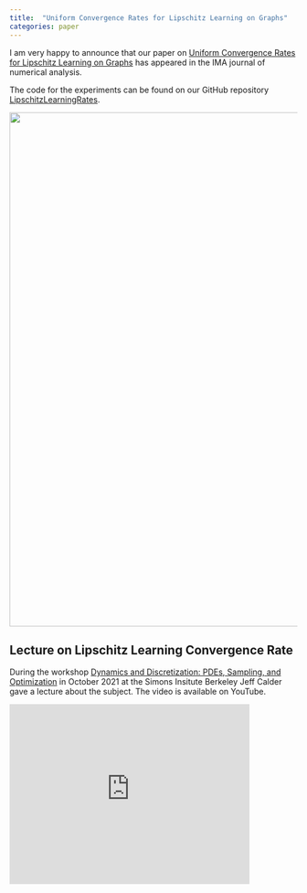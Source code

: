 ```yaml
---
title:  "Uniform Convergence Rates for Lipschitz Learning on Graphs"
categories: paper
---
```


I am very happy to announce that our paper on
[Uniform Convergence Rates for Lipschitz Learning on Graphs](https://academic.oup.com/imajna/advance-article/doi/10.1093/imanum/drac048/6705556) has appeared in the IMA journal of numerical analysis.

The code for the experiments can be found on our GitHub repository [LipschitzLearningRates](https://github.com/jwcalder/LipschitzLearningRates).

<img src="/assets/img/neumann_star.png" width="900">

<blockquote class="twitter-tweet" data-lang="en">
<a href="https://twitter.com/tim_roith/status/1574733885623390209">
</a>
</blockquote>
<script async src="//platform.twitter.com/widgets.js" charset="utf-8"></script>

## Lecture on Lipschitz Learning Convergence Rate

During the workshop [Dynamics and Discretization: PDEs, Sampling, and Optimization](https://simons.berkeley.edu/workshops/gmos2021-2) in October 2021 at the Simons Insitute Berkeley Jeff Calder gave a lecture about the subject. The video is available on YouTube.

<iframe width="420" height="315" src="https://www.youtube.com/embed/UGU_f9U_M28" frameborder="0"></iframe>
